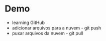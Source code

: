# Demo

- learning GitHub
- adicionar arquivos para a nuvem - git push
- puxar arquivos da nuvem - git pull
